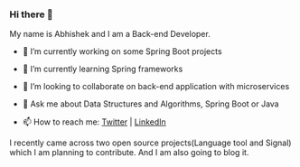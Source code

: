 ### Hi there 👋


My name is Abhishek and I am a Back-end Developer.



- 🔭 I’m currently working on some Spring Boot projects

- 🌱 I’m currently learning Spring frameworks

- 👯 I’m looking to collaborate on back-end application with microservices

- 💬 Ask me about Data Structures and Algorithms, Spring Boot or Java

- 📫 How to reach me: [Twitter](https://twitter.com/atiwari233) | [LinkedIn](https://linkedin.com/in/atiwari233)

I recently came across two open source projects(Language tool and Signal) which I am planning to contribute. And I am also going to blog it. 




